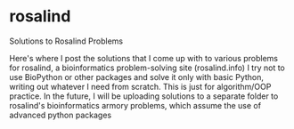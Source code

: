 # rosalind
Solutions to Rosalind Problems

Here's where I post the solutions that I come up with to various problems for rosalind, a bioinformatics problem-solving site (rosalind.info) I try not to use BioPython or other packages and solve it only with basic Python, writing out whatever I need from scratch. This is just for algorithm/OOP practice. In the future, I will be uploading solutions to a separate folder to rosalind's bioinformatics armory problems, which assume the use of advanced python packages
